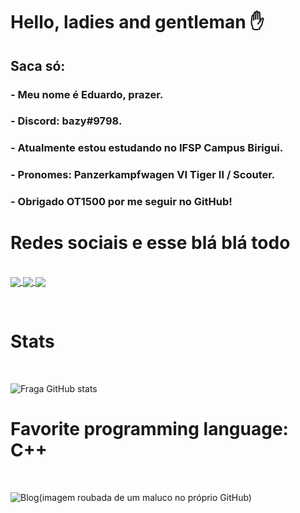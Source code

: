 <h1>Hello, ladies and gentleman ✋</h1>
<h2> Saca só:</h2>
<h3>- Meu nome é Eduardo, prazer.</h3>
<h3>- Discord: bazy#9798.</h3>
<h3>- Atualmente estou estudando no IFSP Campus Birigui.</h3>
<h3>- Pronomes: Panzerkampfwagen VI Tiger II / Scouter.</h3>
<h3>- Obrigado OT1500 por me seguir no GitHub!</h3>

<h1>Redes sociais e esse blá blá todo</h1>
<div style="display: inline-block"><br>
    <a href="https://steamcommunity.com/id/topperson">
        <img align="center" src="https://img.shields.io/badge/Steam-000000?style=for-the-badge&logo=steam&logoColor=white"/>
    </a> 
    <a href="https://www.twitch.tv/polenstadtchen">
        <img align="center" src="https://img.shields.io/badge/Twitch-9146FF?style=for-the-badge&logo=twitch&logoColor=white"/>
    </a> 
    <a href="https://soundcloud.com/n4xsu">
        <img align="center" src="https://img.shields.io/badge/SoundCloud-FF3300?style=for-the-badge&logo=soundcloud&logoColor=white"/>
    </a>
</div>
<p> </p>
<h1>Stats</h1><br>

![Fraga GitHub stats](https://github-readme-stats.vercel.app/api?username=CarlosXSU&theme=blue-green)


<h1>Favorite programming language: C++</h1><br>

 ![Blog](https://repository-images.githubusercontent.com/302617083/fb5cbc00-0a67-11eb-9c37-3f829f3f7382)(imagem roubada de um maluco no próprio GitHub)
